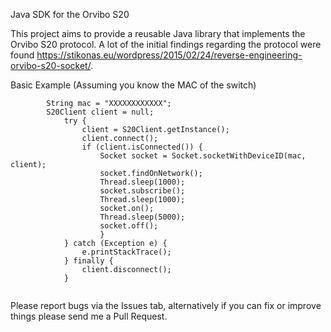 Java SDK for the Orvibo S20

This project aims to provide a reusable Java library that implements the Orvibo S20 protocol.
A lot of the initial findings regarding the protocol were found https://stikonas.eu/wordpress/2015/02/24/reverse-engineering-orvibo-s20-socket/.

Basic Example (Assuming you know the MAC of the switch)

```
		String mac = "XXXXXXXXXXXX";
		S20Client client = null;
	        try {
	            client = S20Client.getInstance();
	            client.connect();
	            if (client.isConnected()) {
	                Socket socket = Socket.socketWithDeviceID(mac, client);
	                socket.findOnNetwork();
	                Thread.sleep(1000);
	                socket.subscribe();
	                Thread.sleep(1000);
	                socket.on();
	                Thread.sleep(5000);
	                socket.off();
	                }
	        } catch (Exception e) {
	            e.printStackTrace();
	        } finally {
	            client.disconnect();
	        }
	
```

Please report bugs via the Issues tab, alternatively if you can fix or improve things please send me a Pull Request.
